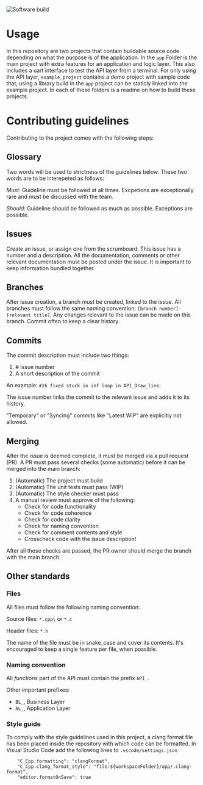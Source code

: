 ![Software build](https://github.com/JesseSwildens/Software-ontwikkeling-VESOFTON/actions/workflows/main.yml/badge.svg?branch=main)

# Usage
In this repository are two projects that contain buildable source code depending on what the purpose is of the application. In the `app` Folder is the main project with extra features for an application and logic layer. This also includes a uart interface to test the API layer from a terminal.
For only using the API layer, `example_project` contains a demo project with sample code that, using a library build in the `app` project can be staticly linked into the example project.
In each of these folders is a readme on how to build these projects.

# Contributing guidelines
Contributing to the project comes with the following steps:

## Glossary
Two words will be used to strictness of the guidelines below. These two words are to be interepeted as follows:

*Must*: Guideline must be followed at all times. Excpetions are exceptionally rare and must be discussed with the team.

*Should*: Guideline should be followed as much as possible. Exceptions are possible.

## Issues
Create an issue, or assign one from the scrumboard. This issue has a number and a description. All the documentation, comments or other relevant documentation must be posted under the issue. It is important to keep information bundled together.

## Branches
After issue creation, a branch must be created, linked to the issue. All branches must follow the same naming convention: `[branch number]-[relevant title]`. Any changes relevant to the issue can be made on this branch. Commit often to keep a clear history.

## Commits
The commit description must include two things:
1. \# Issue number
2. A short description of the commit

An example: `#16 fixed stuck in inf loop in API_Draw_line`.

The issue number links the commit to the relevant issue and adds it to its history.

"Temporary" or "Syncing" commits like "Latest WIP" are explicitly not allowed.

## Merging
After the issue is deemed complete, it must be merged via a pull request (PR). A PR must pass several  checks (some automatic) before it can be merged into the main branch:

1. (Automatic) The project must build
2. (Automatic) The unit tests must pass (WIP)
3. (Automatic) The style checker must pass 
4. A manual review must approve of the following:
    - Check for code functionality
    - Check for code coherence
    - Check for code clarity
    - Check for naming convention
    - Check for comment contents and style
    - Crosscheck code with the issue description!

After all these checks are passed, the PR owner should merge the branch with the main branch.

## Other standards

### Files
All files must follow the following naming convention:

Source files: `*.cpp\` or `*.c`

Header files: `*.h`

The name of the file must be in snake_case and cover its contents. It's encouraged to keep a single feature per file, when possible. 

### Naming convention
All *functions* part of the API must contain the prefix `API_`. 

Other important prefixes:
- `BL_`, Business Layer
- `AL_`, Application Layer

### Style guide
To comply with the style guidelines used in this project, a clang format file has been placed inside the repository with which code can be formatted.
In Visual Studio Code add the following lines to ```.vscode/settings.json```
```
    "C_Cpp.formatting": "clangFormat",
    "C_Cpp.clang_format_style": "file:${workspaceFolder}/app/.clang-format",
    "editor.formatOnSave": true
```